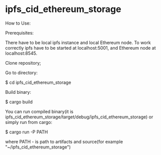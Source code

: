 # ipfs_cid_ethereum_storage
How to Use:

Prerequisites:

There have to be local ipfs instance and local Ethereum node. To work correctly
ipfs have to be started at localhost:5001, and Ethereum node at localhost:8545.

Clone repository;

Go to directory:

$ cd ipfs_cid_ethereum_storage

Build binary:

$ cargo build

You can run compiled binary(it is ipfs_cid_ethereum_storage/target/debug/ipfs_cid_ethereum_storage)
or simply run from cargo:

$ cargo run -P PATH

where PATH - is path to artifacts and source(for example "~/ipfs_cid_ethereum_storage")


